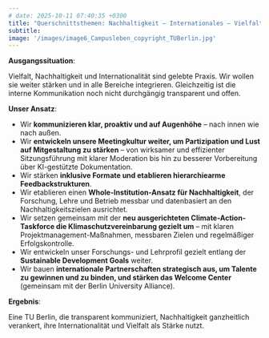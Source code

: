 ```yaml
---
# date: 2025-10-11 07:40:35 +0300
title: "Querschnittsthemen: Nachhaltigkeit – Internationales – Vielfalt, Partizipation und Kommunikation"
subtitle: 
image: '/images/image6_Campusleben_copyright_TUBerlin.jpg'
---
```


<strong>Ausgangssituation</strong>: 

Vielfalt, Nachhaltigkeit und Internationalität sind gelebte Praxis. Wir wollen sie weiter stärken und in alle Bereiche integrieren. Gleichzeitig ist die interne Kommunikation noch nicht durchgängig transparent und offen.

<strong>Unser Ansatz</strong>: 
- Wir <strong>kommunizieren klar, proaktiv und auf Augenhöhe</strong> – nach innen wie nach außen.
- Wir <strong>entwickeln unsere Meetingkultur weiter, um Partizipation und Lust auf Mitgestaltung zu stärken</strong> – von wirksamer und effizienter Sitzungsführung mit klarer Moderation bis hin zu besserer Vorbereitung über KI-gestützte Dokumentation.
- Wir stärken <strong>inklusive Formate und etablieren hierarchiearme Feedbackstrukturen</strong>.
- Wir etablieren einen <strong>Whole-Institution-Ansatz für Nachhaltigkeit</strong>, der Forschung, Lehre und Betrieb messbar und datenbasiert an den Nachhaltigkeitszielen ausrichtet.
- Wir setzen gemeinsam mit der <strong>neu ausgerichteten Climate-Action-Taskforce die Klimaschutzvereinbarung gezielt um</strong> – mit klaren Projektmanagement-Maßnahmen, messbaren Zielen und regelmäßiger Erfolgskontrolle.
- Wir entwickeln unser Forschungs- und Lehrprofil gezielt entlang der <strong>Sustainable Development Goals</strong> weiter.
- Wir bauen <strong>internationale Partnerschaften strategisch aus, um Talente zu gewinnen und zu binden, und stärken das Welcome Center</strong> (gemeinsam mit der Berlin University Alliance).


<strong>Ergebnis</strong>: 

Eine TU Berlin, die transparent kommuniziert, Nachhaltigkeit ganzheitlich verankert, ihre Internationalität und Vielfalt als Stärke nutzt.